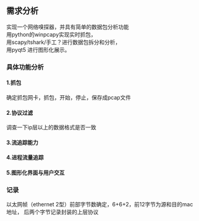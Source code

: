 ## 需求分析
实现一个网络嗅探器，并具有简单的数据包分析功能<br/>
用python的winpcapy实现实时抓包，<br/>用scapy/tshark/手工？进行数据包拆分和分析，<br/>用pyqt5
进行图形化展示。
### 具体功能分析
#### 1.抓包
确定抓包网卡，抓包，开始，停止，保存成pcap文件
#### 2.协议过滤
调查一下ip层以上的数据格式是否一致
#### 3.流追踪能力
#### 4.进程流量追踪
#### 5.图形化界面与用户交互
### 记录
以太网帧（ethernet 2型）前部字节数确定，6+6+2，前12字节为源和目的mac地址，
后两个字节记录封装的上层协议
